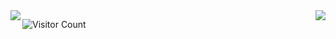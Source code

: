 <img align="left" src="https://github-readme-stats.vercel.app/api?username=cpkkcb&include_all_commits=true&count_private-true&custom_title=cpkkcb'%20GitHub%20Stats&line_height=30&show_icons=true&hide_border=true&bg_color=192133&title_color=efb752&icon_color=efb752&text_color=70bed9">

<img align="right" src="https://github-readme-stats.vercel.app/api/top-langs/?username=cpkkcb&layout=compact">

![Visitor Count](https://profile-counter.glitch.me/all-smile/count.svg)


